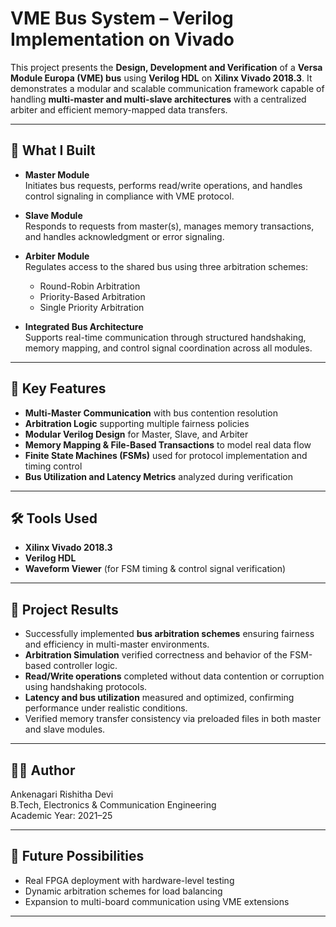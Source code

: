 # VME Bus System – Verilog Implementation on Vivado

This project presents the **Design, Development and Verification** of a **Versa Module Europa (VME) bus** using **Verilog HDL** on **Xilinx Vivado 2018.3**. It demonstrates a modular and scalable communication framework capable of handling **multi-master and multi-slave architectures** with a centralized arbiter and efficient memory-mapped data transfers.

---

## 🔧 What I Built

- **Master Module**  
  Initiates bus requests, performs read/write operations, and handles control signaling in compliance with VME protocol.

- **Slave Module**  
  Responds to requests from master(s), manages memory transactions, and handles acknowledgment or error signaling.

- **Arbiter Module**  
  Regulates access to the shared bus using three arbitration schemes:
  - Round-Robin Arbitration  
  - Priority-Based Arbitration  
  - Single Priority Arbitration

- **Integrated Bus Architecture**  
  Supports real-time communication through structured handshaking, memory mapping, and control signal coordination across all modules.

---

## 📌 Key Features

- **Multi-Master Communication** with bus contention resolution  
- **Arbitration Logic** supporting multiple fairness policies  
- **Modular Verilog Design** for Master, Slave, and Arbiter  
- **Memory Mapping & File-Based Transactions** to model real data flow  
- **Finite State Machines (FSMs)** used for protocol implementation and timing control  
- **Bus Utilization and Latency Metrics** analyzed during verification

---

## 🛠 Tools Used

- **Xilinx Vivado 2018.3**
- **Verilog HDL**
- **Waveform Viewer** (for FSM timing & control signal verification)

---

## 🧪 Project Results

- Successfully implemented **bus arbitration schemes** ensuring fairness and efficiency in multi-master environments.
- **Arbitration Simulation** verified correctness and behavior of the FSM-based controller logic.
- **Read/Write operations** completed without data contention or corruption using handshaking protocols.
- **Latency and bus utilization** measured and optimized, confirming performance under realistic conditions.
- Verified memory transfer consistency via preloaded files in both master and slave modules.

---

## 🙋‍♂️ Author

Ankenagari Rishitha Devi  
B.Tech, Electronics & Communication Engineering    
Academic Year: 2021–25  

---

## 🧠 Future Possibilities

- Real FPGA deployment with hardware-level testing  
- Dynamic arbitration schemes for load balancing  
- Expansion to multi-board communication using VME extensions

---


